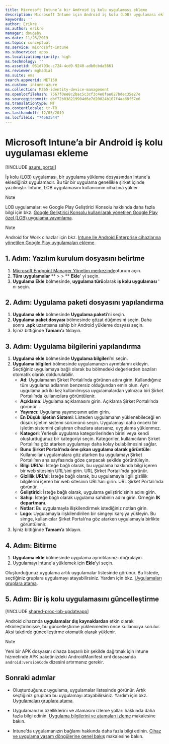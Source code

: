 ```yaml
---
title: Microsoft Intune’a bir Android iş kolu uygulaması ekleme
description: Microsoft Intune için Android iş kolu (LOB) uygulaması ekleme hakkında bilgi edinin.
keywords: ''
author: Erikre
ms.author: erikre
manager: dougeby
ms.date: 11/26/2019
ms.topic: conceptual
ms.service: microsoft-intune
ms.subservice: apps
ms.localizationpriority: high
ms.technology: ''
ms.assetid: 061d793c-c724-4cd9-9240-adb0cbda5661
ms.reviewer: mghadial
ms.suite: ems
search.appverid: MET150
ms.custom: intune-azure
ms.collection: M365-identity-device-management
ms.openlocfilehash: 7567f0ee8c2bac5c3cf3c4e0fae027bdec35e27e
ms.sourcegitcommit: ebf72b038219904d6e7d20024b107f4aa68f57e6
ms.translationtype: MT
ms.contentlocale: tr-TR
ms.lasthandoff: 12/05/2019
ms.locfileid: "74563544"
---
```

# <a name="add-an-android-line-of-business-app-to-microsoft-intune"></a>Microsoft Intune’a bir Android iş kolu uygulaması ekleme

[!INCLUDE [azure_portal](../includes/azure_portal.md)]

İş kolu (LOB) uygulaması, bir uygulama yükleme dosyasından Intune'a eklediğiniz uygulamadır. Bu tür bir uygulama genellikle şirket içinde yazılmıştır. Intune, LOB uygulamasını kullanıcının cihazına yükler. 

> [!Note]
> LOB uygulamaları ve Google Play Geliştirici Konsolu hakkında daha fazla bilgi için bkz. [Google Geliştirici Konsolu kullanılarak yönetilen Google Play özel (LOB) uygulama yayımlama](apps-add-android-for-work.md?#managed-google-play-private-lob-app-publishing-using-the-google-developer-console). 

> [!Note]
> Android for Work cihazlar için bkz. [Intune Ile Android Enterprise cihazlarına yönetilen Google Play uygulamaları ekleme](apps-add-android-for-work.md). 

## <a name="step-1-specify-the-software-setup-file"></a>1\. Adım: Yazılım kurulum dosyasını belirtme

1. [Microsoft Endpoint Manager Yönetim merkezinde](https://go.microsoft.com/fwlink/?linkid=2109431)oturum açın.
2. **Tüm uygulamalar** ** >  > ** **Ekle**' yi seçin.
3. **Uygulama Ekle** bölmesinde, **uygulama türü**olarak **iş kolu uygulaması** ' nı seçin.

## <a name="step-2-configure-the-app-package-file"></a>2\. Adım: Uygulama paketi dosyasını yapılandırma

1. **Uygulama ekle** bölmesinde **Uygulama paketi**’ni seçin.
2. **Uygulama paket dosyası** bölmesinde gözat düğmesini seçin. Daha sonra **.apk** uzantısına sahip bir Android yükleme dosyası seçin.
3. İşiniz bittiğinde **Tamam**’a tıklayın.

## <a name="step-3-configure-app-information"></a>3\. Adım: Uygulama bilgilerini yapılandırma

1. **Uygulama ekle** bölmesinde **Uygulama bilgileri**’ni seçin.
2. **Uygulama bilgileri** bölmesinde uygulamanızın ayrıntılarını ekleyin. Seçtiğiniz uygulamaya bağlı olarak bu bölmedeki değerlerden bazıları otomatik olarak doldurulabilir.
    - **Ad**: Uygulamanın Şirket Portalı’nda görünen adını girin. Kullandığınız tüm uygulama adlarının benzersiz olduğundan emin olun. Aynı uygulama adı iki kez kullanılmışsa uygulamalardan yalnızca biri Şirket Portalı’nda kullanıcılara görüntülenir.
    - **Açıklama**: Uygulama açıklamasını girin. Açıklama Şirket Portalı’nda görünür.
    - **Yayımcı**: Uygulama yayımcısının adını girin.
    - **En Düşük İşletim Sistemi**: Listeden uygulamanın yüklenebileceği en düşük işletim sistemi sürümünü seçin. Uygulamayı daha önceki bir işletim sistemini çalıştıran cihazlara atarsanız, uygulama yüklenmez.
    - **Kategori**: Yerleşik uygulama kategorilerinden birini veya kendi oluşturduğunuz bir kategoriyi seçin. Kategoriler, kullanıcıların Şirket Portalı’na göz atarken uygulamayı daha kolay bulabilmesini sağlar.
    - **Bunu Şirket Portalı’nda öne çıkan uygulama olarak görüntüle**: Kullanıcılar uygulamalara göz atarken bu uygulamayı Şirket Portalı’nın ana sayfasında göze çarpacak şekilde görüntüleyin.
    - **Bilgi URL’si**: İsteğe bağlı olarak, bu uygulama hakkında bilgi içeren bir web sitesinin URL’sini girin. URL Şirket Portalı’nda görünür.
    - **Gizlilik URL’si**: İsteğe bağlı olarak, bu uygulamayla ilgili gizlilik bilgilerini içeren bir web sitesinin URL’sini girin. URL Şirket Portalı’nda görünür.
    - **Geliştirici**: İsteğe bağlı olarak, uygulama geliştiricisinin adını girin.
    - **Sahip**: İsteğe bağlı olarak uygulama sahibinin adını girin. Örneğin **İK departmanı**.
    - **Notlar**: Bu uygulamayla ilişkilendirmek istediğiniz notları girin.
    - **Logo**: Uygulamayla ilişkilendirilen bir simgeyi karşıya yükleyin. Bu simge, kullanıcılar Şirket Portalı’na göz atarken uygulamayla birlikte görüntülenir.
3. İşiniz bittiğinde **Tamam**’a tıklayın.

## <a name="step-4-finish-up"></a>4\. Adım: Bitirme

1. **Uygulama ekle** bölmesinde uygulama ayrıntılarınızı doğrulayın.
2. Uygulamayı Intune'a yüklemek için **Ekle**’yi seçin.

Oluşturduğunuz uygulama artık uygulamalar listesinde görünür. Bu listede, seçtiğiniz gruplara uygulamayı atayabilirsiniz. Yardım için bkz. [Uygulamaları gruplara atama](apps-deploy.md).

## <a name="step-5-update-a-line-of-business-app"></a>5\. Adım: Bir iş kolu uygulamasını güncelleştirme

[!INCLUDE [shared-proc-lob-updateapp](../includes/shared-proc-lob-updateapp.md)]

Android cihazında **uygulamalar dış kaynaklardan** etkin olarak etkinleştirilmişse, bu güncelleştirme yüklenmeden önce kullanıcıya sorulur. Aksi takdirde güncelleştirme otomatik olarak yüklenir.

> [!Note]
> Yeni bir APK dosyasını cihaza başarılı bir şekilde dağıtmak için Intune hizmetinde APK paketinizdeki AndroidManifest.xml dosyasında `android:versionCode` dizesini artırmanız gerekir.

## <a name="next-steps"></a>Sonraki adımlar

- Oluşturduğunuz uygulama, uygulamalar listesinde görünür. Artık seçtiğiniz gruplara bu uygulamayı atayabilirsiniz. Yardım için bkz. [Uygulamaları gruplara atama](apps-deploy.md).

- Uygulamanızın özelliklerini ve atamasını izleme yolları hakkında daha fazla bilgi edinin. [Uygulama bilgilerini ve atamaları izleme](apps-monitor.md) makalesine bakın.

- Intune’da uygulamanızın bağlamı hakkında daha fazla bilgi edinin. [Cihaz ve uygulama yaşam döngülerine genel bakış](../fundamentals/device-lifecycle.md) makalesine bakın.
